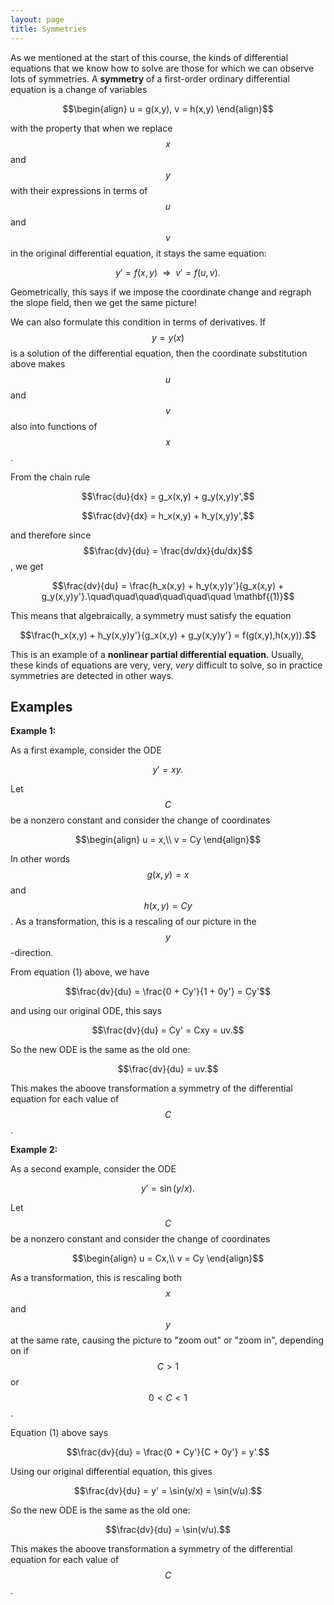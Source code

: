 ```yaml
---
layout: page
title: Symmetries
---
```


As we mentioned at the start of this course, the kinds of differential equations that we know how to solve are those for which we can observe lots of symmetries.
A **symmetry** of a first-order ordinary differential equation is a change of variables

$$\begin{align}
u = g(x,y),
v = h(x,y)
\end{align}$$

with the property that when we replace $$x$$ and $$y$$ with their expressions in terms of $$u$$ and $$v$$ in the original differential equation, it stays the same equation:

$$y' = f(x,y)\ \ \Rightarrow\ \ v' = f(u,v).$$

Geometrically, this says if we impose the coordinate change and regraph the slope field, then we get the same picture!

We can also formulate this condition in terms of derivatives.
If $$y = y(x)$$ is a solution of the differential equation, then the coordinate substitution above makes $$u$$ and $$v$$ also into functions of $$x$$.

From the chain rule

$$\frac{du}{dx} = g_x(x,y) + g_y(x,y)y',$$

$$\frac{dv}{dx} = h_x(x,y) + h_y(x,y)y',$$

and therefore since $$\frac{dv}{du} = \frac{dv/dx}{du/dx}$$, we get

$$\frac{dv}{du} = \frac{h_x(x,y) + h_y(x,y)y'}{g_x(x,y) + g_y(x,y)y'}.\quad\quad\quad\quad\quad\quad \mathbf{(1)}$$

This means that algebraically, a symmetry must satisfy the equation

$$\frac{h_x(x,y) + h_y(x,y)y'}{g_x(x,y) + g_y(x,y)y'} = f(g(x,y),h(x,y)).$$

This is an example of a **nonlinear partial differential equation**.
Usually, these kinds of equations are very, very, *very* difficult to solve, so in practice symmetries are detected in other ways.

## Examples

**Example 1:**

As a first example, consider the ODE

$$y' = xy.$$

Let $$C$$ be a nonzero constant and consider the change of coordinates

$$\begin{align}
u = x,\\
v = Cy
\end{align}$$

In other words $$g(x,y) = x$$ and $$h(x,y) = Cy$$.
As a transformation, this is a rescaling of our picture in the $$y$$-direction.

From equation (1) above, we have

$$\frac{dv}{du} = \frac{0 + Cy'}{1 + 0y'} = Cy'$$

and using our original ODE, this says

$$\frac{dv}{du} = Cy' = Cxy = uv.$$

So the new ODE is the same as the old one:

$$\frac{dv}{du} = uv.$$

This makes the aboove transformation a symmetry of the differential equation for each value of $$C$$.

**Example 2:**

As a second example, consider the ODE

$$y' = \sin(y/x).$$

Let $$C$$ be a nonzero constant and consider the change of coordinates

$$\begin{align}
u = Cx,\\
v = Cy
\end{align}$$

As a transformation, this is rescaling both $$x$$ and $$y$$ at the same rate, causing the picture to "zoom out" or "zoom in", depending on if $$C > 1$$ or $$0 < C < 1$$.

Equation (1) above says 

$$\frac{dv}{du} = \frac{0 + Cy'}{C + 0y'} = y'.$$

Using our original differential equation, this gives

$$\frac{dv}{du} = y' = \sin(y/x) = \sin(v/u).$$

So the new ODE is the same as the old one:

$$\frac{dv}{du} = \sin(v/u).$$

This makes the aboove transformation a symmetry of the differential equation for each value of $$C$$.


